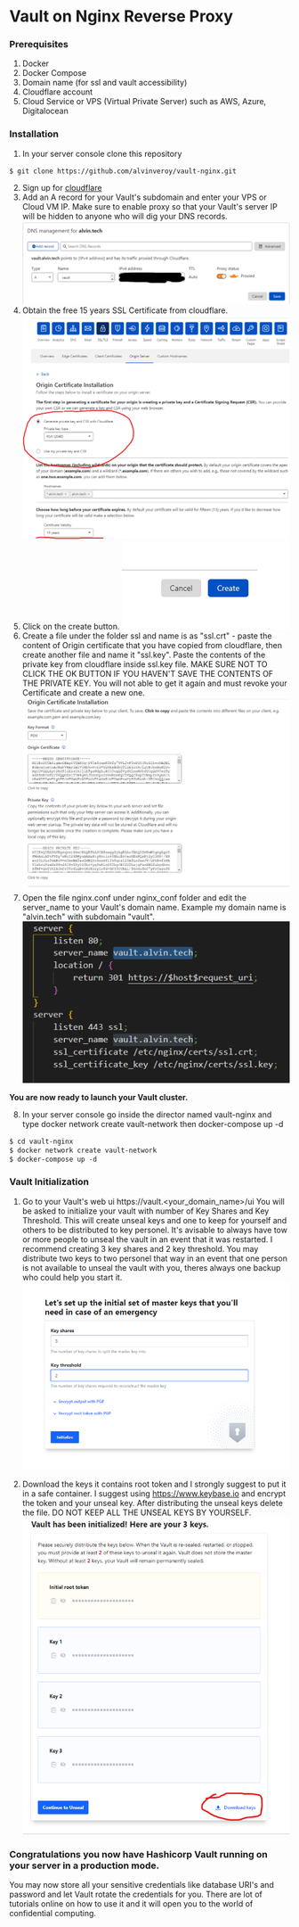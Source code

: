 # Vault on Nginx Reverse Proxy

### Prerequisites
1. Docker
2. Docker Compose
3. Domain name (for ssl and vault accessibility)
4. Cloudflare account
5. Cloud Service or VPS (Virtual Private Server) such as AWS, Azure, Digitalocean

### Installation
1. In your server console clone this repository 
```
$ git clone https://github.com/alvinveroy/vault-nginx.git
```
2. Sign up for [cloudflare](https://www.cloudflare.com) 
3. Add an A record for your Vault's subdomain and enter your VPS or Cloud VM IP. Make sure to enable proxy so that your Vault's server IP will be hidden to anyone who will dig your DNS records.
![ca6b3e81.png](https://raw.githubusercontent.com/alvinveroy/vault-nginx/master/documentation_images/ca6b3e81.png)
4. Obtain the free 15 years SSL Certificate from cloudflare. 
![ac37e31d.png](https://raw.githubusercontent.com/alvinveroy/vault-nginx/master/documentation_images/ac37e31d.png)
5. Click on the create button. 
![9f2b246a.png](https://raw.githubusercontent.com/alvinveroy/vault-nginx/master/documentation_images/9f2b246a.png)
6. Create a file under the folder ssl and name is as "ssl.crt" - paste the content of Origin certificate that you have copied from cloudflare, then create another file and name it "ssl.key". Paste the contents of the private key from cloudflare inside ssl.key file. MAKE SURE NOT TO CLICK THE OK BUTTON IF YOU HAVEN'T SAVE THE CONTENTS OF THE PRIVATE KEY. You will not able to get it again and must revoke your Certificate and create a new one.
![8565a555.png](https://raw.githubusercontent.com/alvinveroy/vault-nginx/master/documentation_images/8565a555.png)
7. Open the file nginx.conf under nginx_conf folder and edit the server_name to your Vault's domain name. Example my domain name is "alvin.tech" with subdomain "vault".
![55727702.png](https://raw.githubusercontent.com/alvinveroy/vault-nginx/master/documentation_images/55727702.png)

**You are now ready to launch your Vault cluster.**

8. In your server console go inside the director named vault-nginx and type docker network create vault-network then docker-compose up -d
```
$ cd vault-nginx
$ docker network create vault-network
$ docker-compose up -d
```
### Vault Initialization

1. Go to your Vault's web ui https://vault.<your_domain_name>/ui You will be asked to initialize your vault with number of Key Shares and Key Threshold. This will create unseal keys and one to keep for yourself and others to be distributed to key personel. It's avisable to always have tow or more people to  unseal the vault in an event that it was restarted. I recommend creating 3 key shares and 2 key threshold. You may distribute two keys to two personel that way in an event that one person is not available to unseal the vault with you, theres always one backup who could help you start it.
![0f3d4e43.png](https://raw.githubusercontent.com/alvinveroy/vault-nginx/master/documentation_images/0f3d4e43.png)

2. Download the keys it contains root token and I strongly suggest to put it in a safe container. I suggest using https://www.keybase.io and encrypt the token and your unseal key. After distributing the unseal keys delete the file. DO NOT KEEP ALL THE UNSEAL KEYS BY YOURSELF.
![d3461560.png](https://raw.githubusercontent.com/alvinveroy/vault-nginx/master/documentation_images/d3461560.png)


### Congratulations you now have Hashicorp Vault running on your server in a production mode.

You may now store all your sensitive credentials like database URI's and password and let Vault rotate the credentials for you. There are lot of tutorials online on how to use it and it will open you to the world of confidential computing.